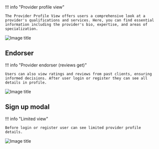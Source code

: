 !!! info "Provider profile view"

    The Provider Profile View offers users a comprehensive look at a provider's qualifications and services. Here, you can find essential information including the provider's bio, expertise, and areas of specialization.

![Image title](/assets/site-images/before-auth/public-profile-view/1.jpeg)

## Endorser

!!! info "Provider endorser (reviews get)"

    Users can also view ratings and reviews from past clients, ensuring informed decisions. After user login or register they can see all details in profile.

![Image title](/assets/site-images/before-auth/public-profile-view/2.jpeg)

## Sign up modal

!!! info "Limited view"

    Before login or register user can see limited provider profile details.

![Image title](/assets/site-images/before-auth/public-profile-view/3.jpeg)
